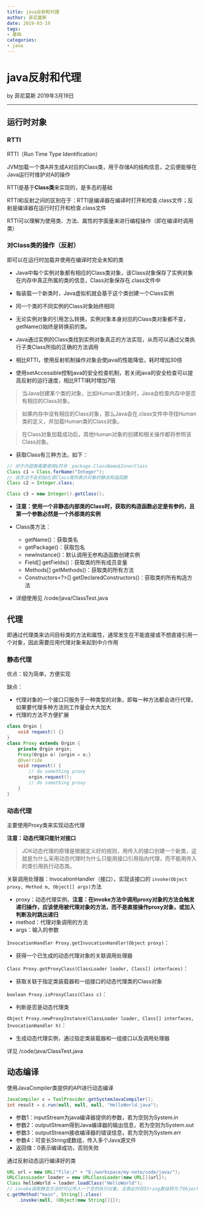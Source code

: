 ```yaml
---
title: java反射和代理
author: 菲尼莫斯
date: 2019-03-19
tags:
- 基础
categories:
- java
---
```


# java反射和代理

by 菲尼莫斯 2019年3月19日

---

## 运行时对象

### RTTI

RTTI（Run Time Type Identification）

JVM加载一个类A并生成A对应的Class类，用于存储A的结构信息，之后便能够在Java运行时维护对A的操作

RTTI是基于**Class类**来实现的，是多态的基础

RTTI和反射之间的区别在于：RTTI是编译器在编译时打开和检查.class文件；反射是编译器在运行时打开和检查.class文件

RTTI可以理解为使用类、方法、属性的字面量来进行编程操作（即在编译时调用类）

### 对Class类的操作（反射）

即可以在运行时加载并使用在编译时完全未知的类

* Java中每个实例对象都有相应的Class类对象，该Class对象保存了实例对象在内存中真正所属的类的信息，Class对象保存在.class文件中

* 每装载一个新类时，Java虚拟机就会基于这个类创建一个Class实例

* 同一个类的不同实例的Class对象始终相同

* 无论实例对象的引用怎么转换，实例对象本身对应的Class类对象都不变，getName()始终是转换前的类。

* Java通过实例的Class类找到实例对象真正的方法实现，从而可以通过父类执行子类Class所指的正确的方法调用

* 相比RTTI，使用反射机制操作对象会使java的性能降低，耗时增加30倍

* 使用setAccessible控制java的安全检查机制，若关闭java的安全检查可以提高反射的运行速度，相比RTTI耗时增加7倍

>当Java创建某个类的对象，比如Human类对象时，Java会检查内存中是否有相应的Class对象。

>如果内存中没有相应的Class对象，那么Java会在.class文件中寻找Human类的定义，并加载Human类的Class对象。

>在Class对象加载成功后，其他Human对象的创建和相关操作都将参照该Class对象。

* 获取Class有三种方法，如下：

```java
// 对于内部类需要使用$符号：package.ClassName$InnerClass
Class c1 = Class.forName("Integer");
// 该方法不会初始化该Class类所表示对象的静态构造函数
Class c2 = Integer.class;

Class c3 = new Integer().getClass();

```

* **注意：使用一个非静态内部类的Class时，获取的构造函数必定是有参的，且第一个参数必然是一个外部类的实例**

* Class类方法：
    * getName()：获取类名
    * getPackage()：获取包名
    * newInstance()：默认调用无参构造函数创建实例
    * Field[] getFields()：获取类的所有成员变量
    * Methods[] getMethods()：获取类的所有方法
    * Constructors<?>[] getDeclaredConstructors()：获取类的所有构造方法

* 详细使用见 /code/java/ClassTest.java

## 代理

即通过代理类来访问目标类的方法和属性，通常发生在不能直接或不想直接引用一个对象，因此需要应用代理对象来起到中介作用

### 静态代理

优点：较为简单，方便实现

缺点：
* 代理对象的一个接口只服务于一种类型的对象，即每一种方法都会进行代理，如果要代理多种方法则工作量会大大加大
* 代理的方法不方便扩展

```java
class Orgin {
    void request() {}
}
class Proxy extends Orgin {
    private Orgin orgin;
    Proxy(Orgin o) {orgin = o;}
    @Override
    void request() {
        // do something proxy
        orgin.request();
        // do something proxy
    }
}
```
### 动态代理

主要使用Proxy类来实现动态代理

**注意：动态代理只能针对接口**

> JDK动态代理的原理是根据定义好的规则，用传入的接口创建一个新类，这就是为什么采用动态代理时为什么只能用接口引用指向代理，而不能用传入的类引用执行动态类。

关联调用处理器：InvocationHandler（接口），实现该接口的 `invoke(Object proxy, Method m, Object[] args)`方法
* proxy：动态代理实例，**注意：在invoke方法中调用proxy对象的方法会触发递归操作，应该使用被代理对象的方法，而不是直接操作proxy对象，或加入判断及时跳出递归**
* method：代理对象调用的方法
* args：输入的参数

`InvocationHandler Proxy.getInvocationHandler(Object proxy)`：
* 获得一个已生成的动态代理对象的关联调用处理器

`Class Proxy.getProxyClass(ClassLoader loader, Class[] interfaces)`：
* 获取关联于指定类装载器和一组接口的动态代理类的Class对象

`boolean Proxy.isProxyClass(Class c)`：
* 判断是否是动态代理类

`Object Proxy.newProxyInstance(ClassLoader loader, Class[] interfaces, InvocationHandler h)`：
* 生成动态代理实例，通过指定类装载器和一组接口以及调用处理器

详见 /code/java/ClassTest.java

## 动态编译

使用JavaCompiler类提供的API进行动态编译

```java
JavaCompiler c = ToolProvider.getSystemJavaCompiler();
int result = c.run(null, null, null, "HelloWorld.java");
```

* 参数1：inputStream为java编译器提供的参数，若为空则为System.in
* 参数2：outputStream得到Java编译器的输出信息，若为空则为System.out
* 参数3：outputStream接收编译器的错误信息，若为空则为System.err
* 参数4：可变长String或数组，传入多个Java源文件
* 返回值：0表示编译成功，否则失败

通过反射动态运行编译好的类

```java
URL url = new URL("file:/" + "E:/workspace/my-note/code/java/");
URLClassLoader loader = new URLClassLoader(new URL[]{url});
Class helloWorld = loader.loadClass("HelloWorld");
// invoke调用静态方法时可以传入一个空的执行对象，注意此时将String数组转为了Object
c.getMethod("main", String[].class)
    .invoke(null, (Object)new String[]{});
```



